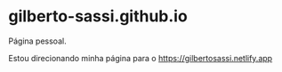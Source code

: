 # gilberto-sassi.github.io
Página pessoal.


Estou direcionando minha página para o
https://gilbertosassi.netlify.app
